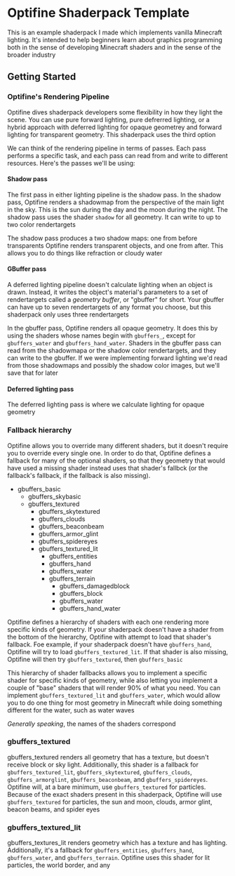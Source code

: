 # Optifine Shaderpack Template

This is an example shaderpack I made which implements vanilla Minecraft lighting. It's intended to help beginners learn about graphics programming both in the sense of developing Minecraft shaders and in the sense of the broader industry

## Getting Started

### Optifine's Rendering Pipeline

Optifine dives shaderpack developers some flexibility in how they light the scene. You can use pure forward lighting, pure defrerred lighting, or a hybrid approach with deferred lighting for opaque geometrey and forward lighting for transparent geometry. This shaderpack uses the third option

We can think of the rendering pipeline in terms of passes. Each pass performs a specific task, and each pass can read from and write to different resources. Here's the passes we'll be using:

#### Shadow pass

The first pass in either lighting pipeline is the shadow pass. In the shadow pass, Optifine renders a shadowmap from the perspective of the main light in the sky. This is the sun during the day and the moon during the night. The shadow pass uses the shader `shadow` for all geometry. It can write to up to two color rendertargets

The shadow pass produces a two shadow maps: one from before transparents Optifine renders transparent objects, and one from after. This allows you to do things like refraction or cloudy water

#### GBuffer pass

A deferred lighting pipeline doesn't calculate lighting when an object is drawn. Instead, it writes the object's material's parameters to a set of rendertargets called a _geometry buffer_, or "gbuffer" for short. Your gbuffer can have up to seven rendertargets of any format you choose, but this shaderpack only uses three rendertargets

In the gbuffer pass, Optifine renders all opaque geometry. It does this by using the shaders whose names begin with `gbuffers_`, except for `gbuffers_water` and `gbuffers_hand_water`. Shaders in the gbuffer pass can read from the shadowmapa or the shadow color rendertargets, and they can write to the gbuffer. If we were implementing forward lighting we'd read from those shadowmaps and possibly the shadow color images, but we'll save that for later

#### Deferred lighting pass

The deferred lighting pass is where we calculate lighting for opaque geometry

### Fallback hierarchy

Optifine allows you to override many different shaders, but it doesn't require you to override every single one. In order to do that, Optifine defines a fallback for many of the optional shaders, so that they geometry that would have used a missing shader instead uses that shader's fallbck (or the fallback's fallback, if the fallback is also missing). 

- gbuffers_basic
  - gbuffers_skybasic
  - gbuffers_textured
    - gbuffers_skytextured
    - gbuffers_clouds
    - gbuffers_beaconbeam
    - gbuffers_armor_glint
    - gbuffers_spidereyes
    - gbuffers_textured_lit
      - gbuffers_entities
      - gbuffers_hand
      - gbuffers_water
      - gbuffers_terrain
        - gbuffers_damagedblock
        - gbuffers_block
        - gbuffers_water
        - gbuffers_hand_water


Optifine defines a hierarchy of shaders with each one rendering more specific kinds of geometry. If your shaderpack doesn't have a shader from the bottom of the hierarchy, Optifine with attempt to load that shader's fallback. Foe example, if your shaderpack doesn't have `gbuffers_hand`, Optifine will try to load `gbuffers_textured_lit`. If that shader is also missing, Optifine will then try `gbuffers_textured`, then `gbuffers_basic`

This hierarchy of shader fallbacks allows you to implement a specific shader for specific kinds of geometry, while also letting you implement a couple of "base" shaders that will render 90% of what you need. You can implement `gbuffers_textured_lit` and `gbuffers_water`, which would allow you to do one thing for most geometry in Minecraft while doing something different for the water, such as water waves

_Generally speaking_, the names of the shaders correspond

### gbuffers_textured
gbuffers_textured renders all geometry that has a texture, but doesn't receive block or sky light. Additionally, this shader is a fallback for `gbuffers_textured_lit`, `gbuffers_skytextured`, `gbuffers_clouds`, `gbuffers_armorglint`, `gbuffers_beaconbeam`, and `gbuffers_spidereyes`. Optifine will, at a bare minimum, use `gbuffers_textured` for particles. Because of the exact shaders present in this shaderpack, Optifine will use `gbuffers_textured` for particles, the sun and moon, clouds, armor glint, beacon beams, and spider eyes

### gbuffers_textured_lit
gbuffers_textures_lit renders geometry which has a texture and has lighting. Additionally, it's a fallback for `gbuffers_entities`, `gbuffers_hand`, `gbuffers_water`, and `gbuffers_terrain`. Optifine uses this shader for lit particles, the world border, and any
